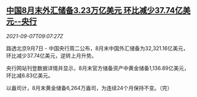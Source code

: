 <!--1631007063000-->
[中国8月末外汇储备3.23万亿美元 环比减少37.74亿美元--央行](https://cn.reuters.com/article/china-cen-foreign-reserve-0907-idCNKBS2G30ML)
------

<div><i>2021-09-07T09:07:27Z</i></div><p>路透北京9月7日 - 中国央行周二公布，8月末中国外汇储备为32,321.16亿美元，环比减少37.74亿美元，逆转上月升势。</p><p>央行网站刊登数据详情并显示，8月末官方储备资产中黄金储备1,136.89亿美元，环比减6.83亿美元。</p><p>以盎司计，8月末黄金储备6,264万盎司，为连续24个月保持不变。（完）</p>
